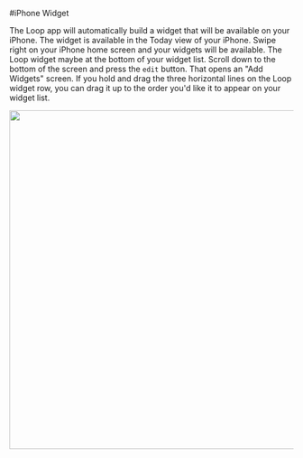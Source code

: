 #iPhone Widget

The Loop app will automatically build a widget that will be available on your iPhone.  The widget is available in the Today view of your iPhone.  Swipe right on your iPhone home screen and your widgets will be available.  The Loop widget maybe at the bottom of your widget list.  Scroll down to the bottom of the screen and press the `edit` button.  That opens an "Add Widgets" screen.  If you hold and drag the three horizontal lines on the Loop widget row, you can drag it up to the order you'd like it to appear on your widget list.

<p align="center">
<img src="../img/widget_bar.png" width="600">
</p>
